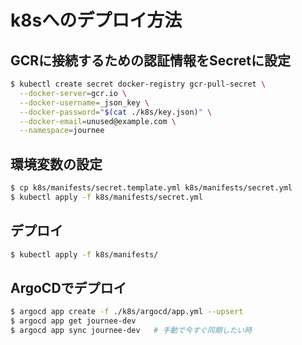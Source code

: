# k8sへのデプロイ方法

## GCRに接続するための認証情報をSecretに設定

```sh
$ kubectl create secret docker-registry gcr-pull-secret \
  --docker-server=gcr.io \
  --docker-username=_json_key \
  --docker-password="$(cat ./k8s/key.json)" \
  --docker-email=unused@example.com \
  --namespace=journee
```

## 環境変数の設定

```sh
$ cp k8s/manifests/secret.template.yml k8s/manifests/secret.yml
$ kubectl apply -f k8s/manifests/secret.yml
```

## デプロイ

```sh
$ kubectl apply -f k8s/manifests/
```

## ArgoCDでデプロイ

```sh
$ argocd app create -f ./k8s/argocd/app.yml --upsert
$ argocd app get journee-dev
$ argocd app sync journee-dev   # 手動で今すぐ同期したい時
```
